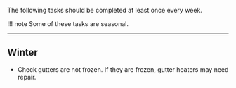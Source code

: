 The following tasks should be completed at least once every week.

!!! note
	Some of these tasks are seasonal.

***

## Winter

+ Check gutters are not frozen. If they are frozen, gutter heaters may need repair.    
